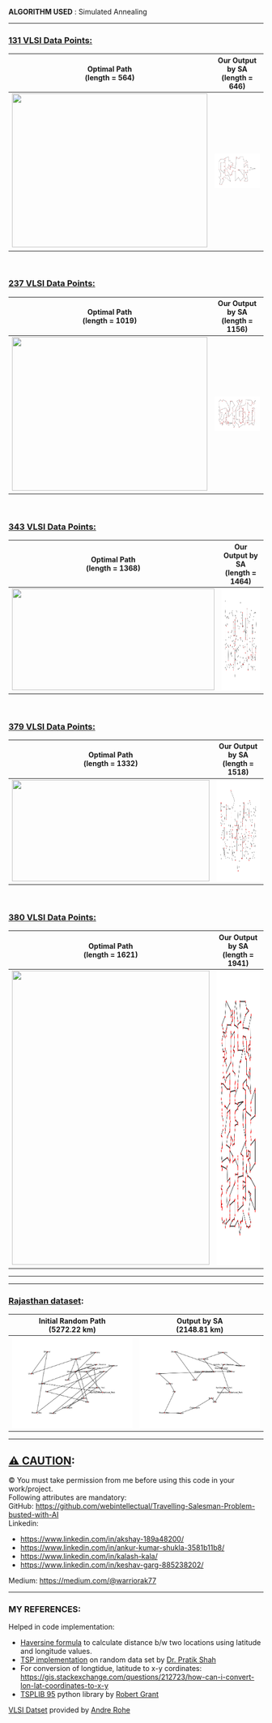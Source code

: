 
**ALGORITHM USED** : Simulated Annealing

---

### **<u>131 VLSI Data Points:</u>**
Optimal Path <br> (length = 564)            |  Our Output by SA <br> (length = 646)
:-------------------------:|:-------------------------:
<img src="https://www.math.uwaterloo.ca/tsp/vlsi/xqf131.tour.gif" width=386 height=303>  |  <img src="Images/131_output.png" >

<br>

### <u>**237 VLSI Data Points:**</u>
Optimal Path<br>(length = 1019)            |  Our Output by SA<br>(length = 1156)
:-------------------------:|:-------------------------:
<img src="https://www.math.uwaterloo.ca/tsp/vlsi/xqg237.tour.gif" width=386 height=303>  |  ![](Images/237_output.png)

<br>

### **<u>343 VLSI Data Points:</u>**
Optimal Path<br>(length = 1368)            |  Our Output by SA<br>(length = 1464)
:-------------------------:|:-------------------------:
<img src="https://www.math.uwaterloo.ca/tsp/vlsi/pma343.tour.gif" width=400 height=200>  |  <img src="Images/343_output.png" width=400 height=200>

<br>

### **<u>379 VLSI Data Points:</u>**
Optimal Path<br>(length = 1332)            |  Our Output by SA<br>(length = 1518)
:-------------------------:|:-------------------------:
<img src="https://www.math.uwaterloo.ca/tsp/vlsi/pka379.tour.gif" width=390 height=200>  |  <img src="Images/379_output.png" width=390 height=200>

<br>

### **<u>380 VLSI Data Points:</u>**
Optimal Path<br>(length = 1621)            |  Our Output by SA<br>(length = 1941)
:-------------------------:|:-------------------------:
<img src="https://www.math.uwaterloo.ca/tsp/vlsi/bcl380.tour.gif" width=390 height=580>  |  <img src="Images/380_output.png" width=390 height=580>

---
---

### **<u>Rajasthan dataset</u>**:
Initial Random Path <br>(5272.22 km)           |  Output by SA <br> (2148.81 km)
:-------------------------:|:-------------------------:
![](Images/raj_init.png)  |  ![](Images/raj_output.png)

---
## <u>⚠ **CAUTION**</u>:
© You must take permission from me before using this code in your work/project. <br>
Following attributes are mandatory: <br>
GitHub: https://github.com/webintellectual/Travelling-Salesman-Problem-busted-with-AI <br>
Linkedin: 
- https://www.linkedin.com/in/akshay-189a48200/ <br>
- https://www.linkedin.com/in/ankur-kumar-shukla-3581b11b8/ <br>
- https://www.linkedin.com/in/kalash-kala/
- https://www.linkedin.com/in/keshav-garg-885238202/

Medium: https://medium.com/@warriorak77 <br>

---

### **MY REFERENCES**:
Helped in code implementation:

- [Haversine formula](https://www.geeksforgeeks.org/program-distance-two-points-earth/) to calculate distance b/w two locations using latitude and longitude values.
- [TSP implementation](https://github.com/pratikiiitv/cs302/blob/main/tsp_sa.m) on random data set by [Dr. Pratik Shah](https://pratikiiitv.github.io/)
- For conversion of longtidue, latitude to x-y cordinates: https://gis.stackexchange.com/questions/212723/how-can-i-convert-lon-lat-coordinates-to-x-y
- [TSPLIB 95](https://pypi.org/project/tsplib95/) python library by [Robert Grant](https://github.com/rhgrant10)

[VLSI Datset](https://www.math.uwaterloo.ca/tsp/vlsi/index.html) provided by [Andre Rohe](https://www.linkedin.com/in/andre-rohe-647521/)
